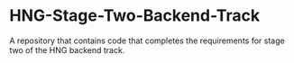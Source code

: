 # HNG-Stage-Two-Backend-Track
A repository that contains code that completes the requirements for stage two of the HNG backend track.
